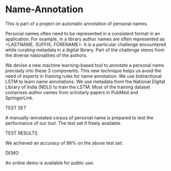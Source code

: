 # Name-Annotation
This is part of a project on automatic annotation of personal names.

Personal names often need to be represented in a consistent format in an application. For example, in a library author names are often represented as <LASTNAME, SUFFIX, FORENAME>. It is a particular challenge encountered while curating metadata in a digital library. Part of the challenge stems from the diverse nationalities of the authors. 

We devise a new machine learning-based tool to annotate a personal name precisely into these 3 components. This new technique helps us avoid the need of experts in framing rules for name annotation. We use bidirectional LSTM to learn name annotations.
We use metadata from the National Digital Library of India (NDLI) to train the LSTM. Most of the training dataset comprises author names from scholarly papers in PubMed and SpringerLink.


TEST SET

A manually-annotated corpus of personal name is prepared to test the performance of our tool. The test set if freely available.


TEST RESULTS

We achieved an accuracy of 86\% on the above test set.


DEMO

An online demo is available for public use.

